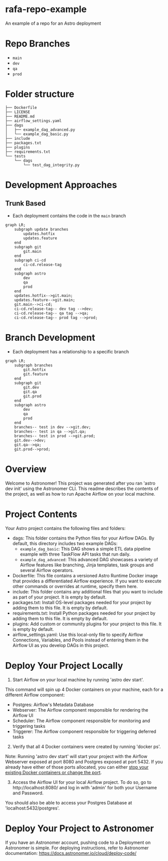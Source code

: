 # rafa-repo-example
An example of a repo for an Astro deployment

# Repo Branches
* `main`
* `dev`
* `qa`
* `prod`

# Folder structure

```
├── Dockerfile
├── LICENSE
├── README.md
├── airflow_settings.yaml
├── dags
│   ├── example_dag_advanced.py
│   └── example_dag_basic.py
├── include
├── packages.txt
├── plugins
├── requirements.txt
└── tests
    └── dags
        └── test_dag_integrity.py
```

# Development Approaches
## Trunk Based
* Each deployment contains the code in the `main` branch

```mermaid
graph LR;
    subgraph update branches
        updates.hotfix
        updates.feature
    end
    subgraph git
        git.main
    end
    subgraph ci-cd
        ci-cd.release-tag
    end
    subgraph astro
        dev
        qa
        prod
    end
    updates.hotfix-->git.main;
    updates.feature-->git.main;
    git.main-->ci-cd;
    ci-cd.release-tag-- dev tag -->dev;
    ci-cd.release-tag-- qa tag -->qa;
    ci-cd.release-tag-- prod tag -->prod;
```

# Branch Development
* Each deployment has a relationship to a specific branch

```mermaid
graph LR;
    subgraph branches
        git.hotfix
        git.feature
    end
    subgraph git
        git.dev
        git.qa
        git.prod
    end
    subgraph astro
        dev
        qa
        prod
    end
    branches-- test in dev -->git.dev;
    branches-- test in qa -->git.qa;
    branches-- test in prod -->git.prod;
    git.dev-->dev;
    git.qa-->qa;
    git.prod-->prod;
```

Overview
========

Welcome to Astronomer! This project was generated after you ran 'astro dev init' using the Astronomer CLI. This readme describes the contents of the project, as well as how to run Apache Airflow on your local machine.

Project Contents
================

Your Astro project contains the following files and folders:

- dags: This folder contains the Python files for your Airflow DAGs. By default, this directory includes two example DAGs:
    - `example_dag_basic`: This DAG shows a simple ETL data pipeline example with three TaskFlow API tasks that run daily.
    - `example_dag_advanced`: This advanced DAG showcases a variety of Airflow features like branching, Jinja templates, task groups and several Airflow operators.
- Dockerfile: This file contains a versioned Astro Runtime Docker image that provides a differentiated Airflow experience. If you want to execute other commands or overrides at runtime, specify them here.
- include: This folder contains any additional files that you want to include as part of your project. It is empty by default.
- packages.txt: Install OS-level packages needed for your project by adding them to this file. It is empty by default.
- requirements.txt: Install Python packages needed for your project by adding them to this file. It is empty by default.
- plugins: Add custom or community plugins for your project to this file. It is empty by default.
- airflow_settings.yaml: Use this local-only file to specify Airflow Connections, Variables, and Pools instead of entering them in the Airflow UI as you develop DAGs in this project.

Deploy Your Project Locally
===========================

1. Start Airflow on your local machine by running 'astro dev start'.

This command will spin up 4 Docker containers on your machine, each for a different Airflow component:

- Postgres: Airflow's Metadata Database
- Webserver: The Airflow component responsible for rendering the Airflow UI
- Scheduler: The Airflow component responsible for monitoring and triggering tasks
- Triggerer: The Airflow component responsible for triggering deferred tasks

2. Verify that all 4 Docker containers were created by running 'docker ps'.

Note: Running 'astro dev start' will start your project with the Airflow Webserver exposed at port 8080 and Postgres exposed at port 5432. If you already have either of those ports allocated, you can either [stop your existing Docker containers or change the port](https://docs.astronomer.io/astro/test-and-troubleshoot-locally#ports-are-not-available).

3. Access the Airflow UI for your local Airflow project. To do so, go to http://localhost:8080/ and log in with 'admin' for both your Username and Password.

You should also be able to access your Postgres Database at 'localhost:5432/postgres'.

Deploy Your Project to Astronomer
=================================

If you have an Astronomer account, pushing code to a Deployment on Astronomer is simple. For deploying instructions, refer to Astronomer documentation: https://docs.astronomer.io/cloud/deploy-code/
